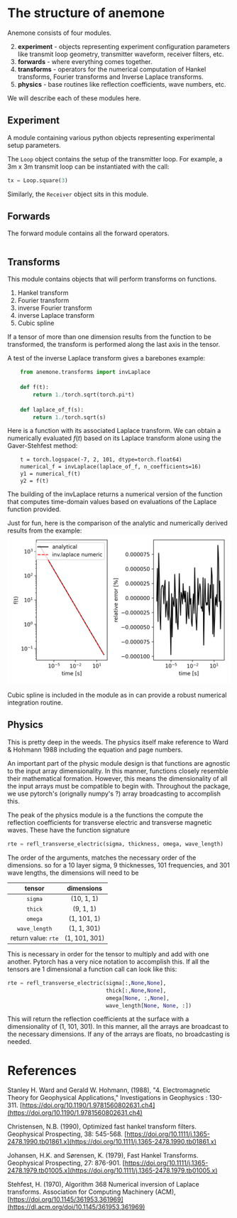 # The structure of anemone

Anemone consists of four modules.

2. **experiment** - objects representing experiment configuration parameters like transmit loop geometry, transmitter waveform, receiver filters, etc.
1. **forwards** - where everything comes together.
3. **transforms** - operators for the numerical computation of Hankel transforms, Fourier transforms and Inverse Laplace transforms.
4. **physics** - base routines like reflection coefficients, wave numbers, etc.


We will describe each of these modules here.

## Experiment

A module containing various python objects representing experimental setup parameters.

The `Loop` object contains the setup of the transmitter loop.
For example, a 3m x 3m transmit loop can be instantiated with the call:
```python
tx = Loop.square(3)
```

Similarly, the `Receiver` object sits in this module.

## Forwards

The forward module contains all the forward operators.

```python

```





## Transforms

This module contains objects that will perform transforms on functions. 

1. Hankel  transform
2. Fourier transform
3. inverse Fourier transform
4. inverse Laplace transform
5. Cubic spline

If a tensor of more than one dimension results from the function to be transformed, the transform is performed along the last axis in the tensor.

A test of the inverse Laplace transform gives a barebones example:
```python
    from anemone.transforms import invLaplace

    def f(t):
        return 1./torch.sqrt(torch.pi*t)

    def laplace_of_f(s):
        return 1./torch.sqrt(s)
```
Here is a function with its associated Laplace transform.
We can obtain a numerically evaluated $f(t)$ based on its Laplace transform alone using the Gaver-Stehfest method:

```
    t = torch.logspace(-7, 2, 101, dtype=torch.float64)
    numerical_f = invLaplace(laplace_of_f, n_coefficients=16)
    y1 = numerical_f(t)
    y2 = f(t)
```
The building of the invLaplace returns a numerical version of the function that computes time-domain values based on evaluations of the Laplace function provided.


Just for fun, here is the comparison of the analytic and numerically derived results from the example:
![](images/invlaplace_example.png)

Cubic spline is included in the module as in can provide a robust numerical integration routine.


## Physics

This is pretty deep in the weeds.
The physics itself make reference to Ward & Hohmann 1988 including the equation and page numbers.

An important part of the physic module design is that functions are agnostic to the input array dimensionality. In this manner, functions closely resemble their mathematical formation. However, this means the dimensionality of all the input arrays must be compatible to begin with.
Throughout the package, we use pytorch's (orignally numpy's ?) array broadcasting to accomplish this.

The peak of the physics module is a the functions the compute the reflection coefficients for transverse electric and transverse magnetic waves. These have the function signature

```python
rte = refl_transverse_electric(sigma, thickness, omega, wave_length)
```
The order of the arguments, matches the necessary order of the dimensions. so for a 10 layer sigma, 9 thicknesses, 101 frequencies, and 301 wave lengths, the dimensions will need to be

| tensor | dimensions |
|:------:|:----------:|
| `sigma`       | (10, 1, 1)  |
| `thick`       | (9, 1, 1)   |
| `omega`       | (1, 101, 1) |
| `wave_length` | (1, 1, 301) |
| return value: `rte`         | (1, 101, 301) |

This is necessary in order for the tensor to multiply and add with one another.
Pytorch has a very nice notation to accomplish this. If all the tensors are 1 dimensional a function call can look like this:

```python
rte = refl_transverse_electric(sigma[:,None,None], 
                               thick[:,None,None], 
                               omega[None, :,None], 
                               wave_length[None, None, :])
```
This will return the reflection coefficients at the surface with a dimensionality of (1, 101, 301).
In this manner, all the arrays are broadcast to the necessary dimensions. If any of the arrays are floats, no broadcasting is needed.

# References

Stanley H. Ward and Gerald W. Hohmann, (1988), "4. Electromagnetic Theory for Geophysical Applications," Investigations in Geophysics : 130-311. [https://doi.org/10.1190/1.9781560802631.ch4](https://doi.org/10.1190/1.9781560802631.ch4)

Christensen, N.B. (1990), Optimized fast hankel transform filters. Geophysical Prospecting, 38: 545-568. [https://doi.org/10.1111/j.1365-2478.1990.tb01861.x](https://doi.org/10.1111/j.1365-2478.1990.tb01861.x)

Johansen, H.K. and Sørensen, K. (1979), Fast Hankel Transforms. Geophysical Prospecting, 27: 876-901. [https://doi.org/10.1111/j.1365-2478.1979.tb01005.x](https://doi.org/10.1111/j.1365-2478.1979.tb01005.x)

Stehfest, H. (1970), Algorithm 368 Numerical inversion of Laplace transforms. Association for Computing Machinery (ACM), [https://doi.org/10.1145/361953.361969](https://dl.acm.org/doi/10.1145/361953.361969)